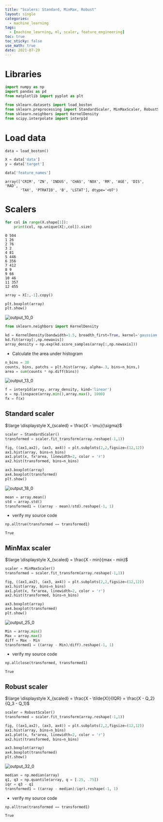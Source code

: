```yaml
---
title: "Scalers: Standard, MinMax, Robust"
layout: single
categories:
  - machine_learning
tags:
  - [machine_learning, ml, scaler, feature_engineering]
toc: true
toc_sticky: false
use_math: true
date: 2021-07-20
---
```

# Libraries


```python
import numpy as np
import pandas as pd
from matplotlib import pyplot as plt
```


```python
from sklearn.datasets import load_boston
from sklearn.preprocessing import StandardScaler, MinMaxScaler, RobustScaler
from sklearn.neighbors import KernelDensity
from scipy.interpolate import interp1d
```

# Load data


```python
data = load_boston()
```


```python
X = data['data']
y = data['target']
```


```python
data['feature_names']
```




    array(['CRIM', 'ZN', 'INDUS', 'CHAS', 'NOX', 'RM', 'AGE', 'DIS', 'RAD',
           'TAX', 'PTRATIO', 'B', 'LSTAT'], dtype='<U7')



# Scalers


```python
for col in range(X.shape[1]):
    print(col, np.unique(X[:,col]).size)
```

    0 504
    1 26
    2 76
    3 2
    4 81
    5 446
    6 356
    7 412
    8 9
    9 66
    10 46
    11 357
    12 455
    


```python
array = X[:,-1].copy()
```


```python
plt.boxplot(array)
plt.show()
```


    
![output_10_0](https://user-images.githubusercontent.com/66911578/126280591-8cb31f39-04a6-4eb0-b01c-72a86b66300f.png)
    



```python
from sklearn.neighbors import KernelDensity

kd = KernelDensity(bandwidth=1.5, breadth_first=True, kernel='gaussian')
kd.fit(array[:,np.newaxis])
array_density = np.exp(kd.score_samples(array[:,np.newaxis]))
```

* Calculate the area under histogram


```python
n_bins = 30
counts, bins, patchs = plt.hist(array, alpha=.3, bins=n_bins,)
area = sum(counts * np.diff(bins))
```


    
![output_13_0](https://user-images.githubusercontent.com/66911578/126280619-6ffa5f78-cdb5-47c9-b922-9c77556b7342.png)
    



```python
f = interp1d(array, array_density, kind='linear')
x = np.linspace(array.min(),array.max(), 1000)
fx = f(x)
```

## Standard scaler

$\large \displaystyle X_{scaled} = \frac{X - \mu}{\sigma}$


```python
scaler = StandardScaler()
transformed = scaler.fit_transform(array.reshape(-1,1))
```


```python
fig, ((ax1,ax2), (ax3, ax4)) = plt.subplots(2,2,figsize=(12,12))
ax1.hist(array, bins=n_bins)
ax1.plot(x, fx*area, linewidth=2, color = 'r')
ax2.hist(transformed, bins=n_bins)

ax3.boxplot(array)
ax4.boxplot(transformed)
plt.show()
```


    
![output_18_0](https://user-images.githubusercontent.com/66911578/126280655-7206ecfc-7bde-4060-be9f-0906b461545e.png)
    



```python
mean = array.mean()
std = array.std()
transformed1 = ((array - mean)/std).reshape(-1, 1)
```

* verify my source code


```python
np.alltrue(transformed == transformed1)
```




    True



## MinMax scaler

$\large \displaystyle X_{scaled} = \frac{X - min}{max - min}$


```python
scaler = MinMaxScaler()
transformed = scaler.fit_transform(array.reshape(-1,1))
```


```python
fig, ((ax1,ax2), (ax3, ax4)) = plt.subplots(2,2,figsize=(12,12))
ax1.hist(array, bins=n_bins)
ax1.plot(x, fx*area, linewidth=2, color = 'r')
ax2.hist(transformed, bins=n_bins)

ax3.boxplot(array)
ax4.boxplot(transformed)
plt.show()
```


    
![output_25_0](https://user-images.githubusercontent.com/66911578/126280677-212a0e3b-4e4b-4d8d-8238-8699d1d64c4e.png)
    



```python
Min = array.min()
Max = array.max()
diff = Max - Min
transformed1 = ((array - Min)/diff).reshape(-1, 1)
```

* verify my source code


```python
np.allclose(transformed, transformed1)
```




    True



## Robust scaler

$\large \displaystyle X_{scaled} = \frac{X - \tilde{X}}{IQR} = \frac{X - Q_2}{Q_3 - Q_1}$


```python
scaler = RobustScaler()
transformed = scaler.fit_transform(array.reshape(-1,1))
```


```python
fig, ((ax1,ax2), (ax3, ax4)) = plt.subplots(2,2,figsize=(12,12))
ax1.hist(array, bins=n_bins)
ax1.plot(x, fx*area, linewidth=2, color = 'r')
ax2.hist(transformed, bins=n_bins)

ax3.boxplot(array)
ax4.boxplot(transformed)
plt.show()
```


    
![output_32_0](https://user-images.githubusercontent.com/66911578/126280708-04e16f3c-5fad-459c-b447-75d1c1fd6e29.png)
    



```python
median = np.median(array)
q1, q3 = np.quantile(array, q = [.25, .75])
iqr = q3 - q1
transformed1 = ((array - median)/iqr).reshape(-1, 1)
```

* verify my source code


```python
np.alltrue(transformed == transformed1)
```




    True




```python

```
